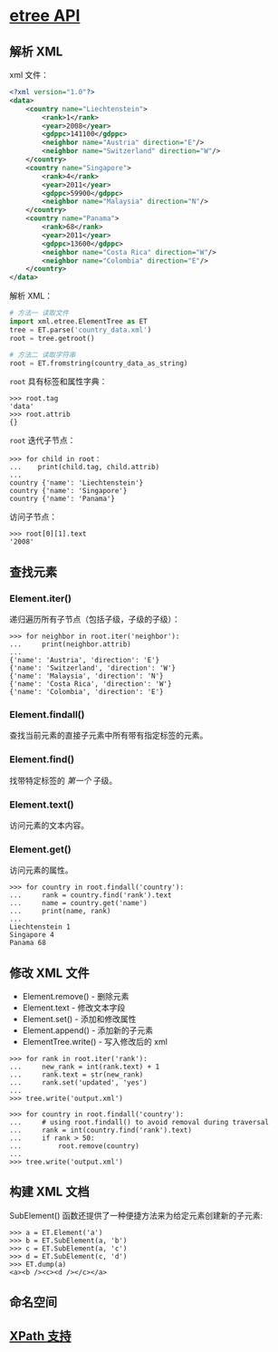 # [etree API](https://docs.python.org/zh-cn/3.8/library/xml.etree.elementtree.html?highlight=etree)

## 解析 XML

xml 文件：  
```xml
<?xml version="1.0"?>
<data>
    <country name="Liechtenstein">
        <rank>1</rank>
        <year>2008</year>
        <gdppc>141100</gdppc>
        <neighbor name="Austria" direction="E"/>
        <neighbor name="Switzerland" direction="W"/>
    </country>
    <country name="Singapore">
        <rank>4</rank>
        <year>2011</year>
        <gdppc>59900</gdppc>
        <neighbor name="Malaysia" direction="N"/>
    </country>
    <country name="Panama">
        <rank>68</rank>
        <year>2011</year>
        <gdppc>13600</gdppc>
        <neighbor name="Costa Rica" direction="W"/>
        <neighbor name="Colombia" direction="E"/>
    </country>
</data>
```

解析 XML：  
```py
# 方法一 读取文件
import xml.etree.ElementTree as ET
tree = ET.parse('country_data.xml')
root = tree.getroot()

# 方法二 读取字符串
root = ET.fromstring(country_data_as_string)
```

`root` 具有标签和属性字典：  
```
>>> root.tag
'data'
>>> root.attrib
{}
```

`root` 迭代子节点：  
```
>>> for child in root：  
...    print(child.tag, child.attrib)
...
country {'name': 'Liechtenstein'}
country {'name': 'Singapore'}
country {'name': 'Panama'}
```

访问子节点：  
```
>>> root[0][1].text
'2008'
```


## 查找元素

### Element.iter()
递归遍历所有子节点（包括子级，子级的子级）：  
```
>>> for neighbor in root.iter('neighbor'):
...     print(neighbor.attrib)
...
{'name': 'Austria', 'direction': 'E'}
{'name': 'Switzerland', 'direction': 'W'}
{'name': 'Malaysia', 'direction': 'N'}
{'name': 'Costa Rica', 'direction': 'W'}
{'name': 'Colombia', 'direction': 'E'}
```

### Element.findall()
查找当前元素的直接子元素中所有带有指定标签的元素。  

### Element.find()
找带特定标签的 *第一个* 子级。  

### Element.text()
访问元素的文本内容。  

### Element.get()
访问元素的属性。  

```
>>> for country in root.findall('country'):
...     rank = country.find('rank').text
...     name = country.get('name')
...     print(name, rank)
...
Liechtenstein 1
Singapore 4
Panama 68
```


## 修改 XML 文件
- Element.remove() - 删除元素
- Element.text - 修改文本字段
- Element.set() - 添加和修改属性
- Element.append() - 添加新的子元素
- ElementTree.write() - 写入修改后的 xml

```
>>> for rank in root.iter('rank'):
...     new_rank = int(rank.text) + 1
...     rank.text = str(new_rank)
...     rank.set('updated', 'yes')
...
>>> tree.write('output.xml')

>>> for country in root.findall('country'):
...     # using root.findall() to avoid removal during traversal
...     rank = int(country.find('rank').text)
...     if rank > 50:
...         root.remove(country)
...
>>> tree.write('output.xml')
```


## 构建 XML 文档
SubElement() 函数还提供了一种便捷方法来为给定元素创建新的子元素:  
```
>>> a = ET.Element('a')
>>> b = ET.SubElement(a, 'b')
>>> c = ET.SubElement(a, 'c')
>>> d = ET.SubElement(c, 'd')
>>> ET.dump(a)
<a><b /><c><d /></c></a>
```

## 命名空间

## [XPath 支持](https://docs.python.org/zh-cn/3.8/library/xml.etree.elementtree.html#xpath-support)
